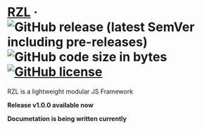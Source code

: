 # [RZL](https://raziel.dev) &middot; ![GitHub release (latest SemVer including pre-releases)](https://img.shields.io/github/v/release/Raziel2244/rzl?logo=github&logoColor=white&sort=semver) ![GitHub code size in bytes](https://img.shields.io/github/languages/code-size/Raziel2244/rzl) [![GitHub license](https://img.shields.io/github/license/Raziel2244/rzl)](https://github.com/Raziel2244/rzl)

RZL is a lightweight modular JS Framework

**Release v1.0.0 available now**

__Documetation is being written currently__
